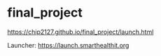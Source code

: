 # final_project

 https://chip2127.github.io/final_project/launch.html

Launcher: https://launch.smarthealthit.org
